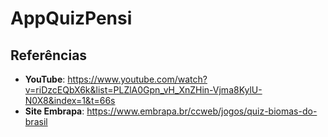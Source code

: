 # AppQuizPensi

## Referências
- **YouTube**: https://www.youtube.com/watch?v=riDzcEQbX6k&list=PLZlA0Gpn_vH_XnZHin-Vjma8KylU-N0X8&index=1&t=66s
- **Site Embrapa**: https://www.embrapa.br/ccweb/jogos/quiz-biomas-do-brasil
